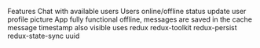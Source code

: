 Features
Chat with available users
Users online/offline status
update user profile picture
App fully functional offline, messages are saved in the cache
message timestamp also visible
uses redux redux-toolkit redux-persist redux-state-sync uuid
